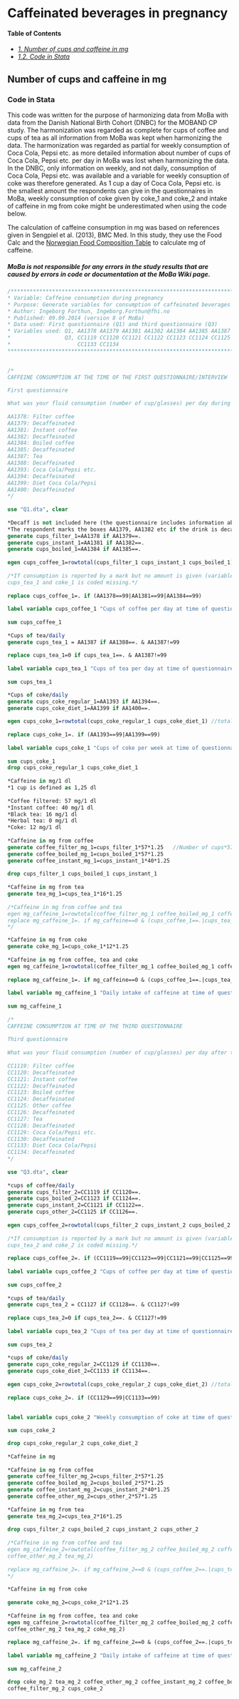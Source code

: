 # Caffeinated beverages in pregnancy

#### Table of Contents
- _[1. Number of cups and caffeine in mg](#number-of-cups-and-caffeine-in-mg)_ <br>
- _[1.2. Code in Stata](#code-in-stata)_ <br>

## Number of cups and caffeine in mg
### Code in Stata
This code was written for the purpose of harmonizing data from MoBa with data from the Danish National Birth Cohort (DNBC) for the MOBAND CP study. The harmonization was regarded as complete for cups of coffee and cups of tea as all information from MoBa was kept when harmonizing the data. The harmonization was regarded as partial for weekly consumption of Coca Cola, Pepsi etc. as more detailed information about number of cups of Coca Cola, Pepsi etc. per day in MoBa was lost when harmonizing the data. In the DNBC, only information on weekly, and not daily, consumption of Coca Cola, Pepsi etc. was available and a variable for weekly consuption of coke was therefore generated. As 1 cup a day of Coca Cola, Pepsi etc. is the smallest amount the respondents can give in the questionnaires in MoBa, weekly consumption of coke given by coke_1 and coke_2 and intake of caffeine in mg from coke might be underestimated when using the code below.

The calculation of caffeine consumption in mg was based on references given in Sengpiel et al. (2013), BMC Med. In this study, they use the Food Calc and the [Norwegian Food Composition Table](https://www.matvaretabellen.no/) to calculate mg of caffeine.

##### MoBa is not responsible for any errors in the study results that are caused by errors in code or documentation at the MoBa Wiki page.
```stata
/***************************************************************************************************
* Variable: Caffeine consumption during pregnancy 
* Purpose: Generate variables for consumption of caffeinated beverages
* Author: Ingeborg Forthun, Ingeborg.Forthun@fhi.no 
* Published: 09.09.2014 (version 8 of MoBa)
* Data used: First questionnaire (Q1) and third questionnaire (Q3)
* Variables used: Q1, AA1378 AA1379 AA1381 AA1382 AA1384 AA1385 AA1387 AA1388 AA1393 AA1394 AA1399 AA1400
*                 Q3, CC1119 CC1120 CC1121 CC1122 CC1123 CC1124 CC1125 CC1126 CC1127 CC1128 CC1129 CC1130 
*                     CC1133 CC1134 
****************************************************************************************************/

 
/*
CAFFEINE CONSUMPTION AT THE TIME OF THE FIRST QUESTIONNAIRE/INTERVIEW
 
First questionnaire

What was your fluid consumption (number of cup/glasses) per day during pregnancy? 
 
AA1378: Filter coffee
AA1379: Decaffeinated
AA1381: Instant coffee
AA1382: Decaffeinated
AA1384: Boiled coffee
AA1385: Decaffeinated
AA1387: Tea
AA1388: Decaffeinated
AA1393: Coca Cola/Pepsi etc.
AA1394: Decaffeinated
AA1399: Diet Coca Cola/Pepsi
AA1400: Decaffeinated
*/
 
use "Q1.dta", clear
 
*Decaff is not included here (the questionnaire includes information about consumption of decaffeinated coffee). 
*The respondent marks the boxes AA1379, AA1382 etc if the drink is decaffeinated. 
generate cups_filter_1=AA1378 if AA1379==.
generate cups_instant_1=AA1381 if AA1382==.
generate cups_boiled_1=AA1384 if AA1385==.
 
egen cups_coffee_1=rowtotal(cups_filter_1 cups_instant_1 cups_boiled_1)
 
/*If consumption is reported by a mark but no amount is given (variable is coded 99), cups_coffee_1, 
cups_tea_1 and coke_1 is coded missing.*/
 
replace cups_coffee_1=. if (AA1378==99|AA1381==99|AA1384==99)
 
label variable cups_coffee_1 "Cups of coffee per day at time of questionnaire 1"
 
sum cups_coffee_1
 
*Cups of tea/daily
generate cups_tea_1 = AA1387 if AA1388==. & AA1387!=99
 
replace cups_tea_1=0 if cups_tea_1==. & AA1387!=99
 
label variable cups_tea_1 "Cups of tea per day at time of questionnaire 1"
 
sum cups_tea_1

*Cups of coke/daily
generate cups_coke_regular_1=AA1393 if AA1394==.
generate cups_coke_diet_1=AA1399 if AA1400==.
 
egen cups_coke_1=rowtotal(cups_coke_regular_1 cups_coke_diet_1) //total daily consumption
 
replace cups_coke_1=. if (AA1393==99|AA1399==99)
  
label variable cups_coke_1 "Cups of coke per week at time of questionnaire 1"
 
sum cups_coke_1
drop cups_coke_regular_1 cups_coke_diet_1 
 
*Caffeine in mg/1 dl
*1 cup is defined as 1,25 dl
 
*Coffee filtered: 57 mg/1 dl
*Instant coffee: 40 mg/1 dl
*Black tea: 16 mg/1 dl
*Herbal tea: 0 mg/1 dl
*Coke: 12 mg/1 dl
 
*Caffeine in mg from coffee
generate coffee_filter_mg_1=cups_filter_1*57*1.25   //Number of cups*57 mg (per 1 dl)*1,25 dl
generate coffee_boiled_mg_1=cups_boiled_1*57*1.25 
generate coffee_instant_mg_1=cups_instant_1*40*1.25
 
drop cups_filter_1 cups_boiled_1 cups_instant_1
 
*Caffeine in mg from tea
generate tea_mg_1=cups_tea_1*16*1.25 
 
/*Caffeine in mg from coffee and tea
egen mg_caffeine_1=rowtotal(coffee_filter_mg_1 coffee_boiled_mg_1 coffee_instant_mg_1 tea_mg_1)
replace mg_caffeine_1=. if mg_caffeine==0 & (cups_coffee_1==.|cups_tea_1==.)
*/

*Caffeine in mg from coke
generate coke_mg_1=cups_coke_1*12*1.25
  
*Caffeine in mg from coffee, tea and coke
egen mg_caffeine_1=rowtotal(coffee_filter_mg_1 coffee_boiled_mg_1 coffee_instant_mg_1 tea_mg_1 coke_mg_1)
 
replace mg_caffeine_1=. if mg_caffeine==0 & (cups_coffee_1==.|cups_tea_1==.|cups_coke_1==.)
 
label variable mg_caffeine_1 "Daily intake of caffeine at time of questionnaire 1"
 
sum mg_caffeine_1
 
/*
CAFFEINE CONSUMPTION AT TIME OF THE THIRD QUESTIONNAIRE
 
Third questionnaire
 
What was your fluid consumption (number of cup/glasses) per day after the 13th week of pregnancy? 
 
CC1119: Filter coffee
CC1120: Decaffeinated
CC1121: Instant coffee
CC1122: Decaffeinated
CC1123: Boiled coffee
CC1124: Decaffeinated
CC1125: Other coffee
CC1126: Decaffeinated
CC1127: Tea
CC1128: Decaffeinated
CC1129: Coca Cola/Pepsi etc.
CC1130: Decaffeinated
CC1133: Diet Coca Cola/Pepsi
CC1134: Decaffeinated
*/
 
use "Q3.dta", clear
 
*cups of coffee/daily
generate cups_filter_2=CC1119 if CC1120==.
generate cups_boiled_2=CC1123 if CC1124==.
generate cups_instant_2=CC1121 if CC1122==.
generate cups_other_2=CC1125 if CC1126==. 
 
egen cups_coffee_2=rowtotal(cups_filter_2 cups_instant_2 cups_boiled_2 cups_other_2)
 
/*If consumption is reported by a mark but no amount is given (variable is coded 99), cups_coffee_2, 
cups_tea_2 and coke_2 is coded missing.*/
 
replace cups_coffee_2=. if (CC1119==99|CC1123==99|CC1121==99|CC1125==99)
 
label variable cups_coffee_2 "Cups of coffee per day at time of questionnaire 3"
 
sum cups_coffee_2
 
*cups of tea/daily
generate cups_tea_2 = CC1127 if CC1128==. & CC1127!=99
 
replace cups_tea_2=0 if cups_tea_2==. & CC1127!=99
 
label variable cups_tea_2 "Cups of tea per day at time of questionnaire 3"
 
sum cups_tea_2
 
*cups of coke/daily 
generate cups_coke_regular_2=CC1129 if CC1130==.
generate cups_coke_diet_2=CC1133 if CC1134==.
 
egen cups_coke_2=rowtotal(cups_coke_regular_2 cups_coke_diet_2) //total daily consumption
 
replace cups_coke_2=. if (CC1129==99|CC1133==99)
 
 
label variable cups_coke_2 "Weekly consumption of coke at time of questionnaire 3"

sum cups_coke_2

drop cups_coke_regular_2 cups_coke_diet_2
 
*Caffeine in mg
 
*Caffeine in mg from coffee
generate coffee_filter_mg_2=cups_filter_2*57*1.25
generate coffee_boiled_mg_2=cups_boiled_2*57*1.25 
generate coffee_instant_mg_2=cups_instant_2*40*1.25
generate coffee_other_mg_2=cups_other_2*57*1.25 
 
*Caffeine in mg from tea
generate tea_mg_2=cups_tea_2*16*1.25 
 
drop cups_filter_2 cups_boiled_2 cups_instant_2 cups_other_2
 
/*Caffeine in mg from coffee and tea
egen mg_caffeine_2=rowtotal(coffee_filter_mg_2 coffee_boiled_mg_2 coffee_instant_mg_2 /// 
coffee_other_mg_2 tea_mg_2)
 
replace mg_caffeine_2=. if mg_caffeine_2==0 & (cups_coffee_2==.|cups_tea_2==.)
*/
 
*Caffeine in mg from coke 
 
generate coke_mg_2=cups_coke_2*12*1.25
  
*Caffeine in mg from coffee, tea and coke
egen mg_caffeine_2=rowtotal(coffee_filter_mg_2 coffee_boiled_mg_2 coffee_instant_mg_2 ///
coffee_other_mg_2 tea_mg_2 coke_mg_2)
 
replace mg_caffeine_2=. if mg_caffeine_2==0 & (cups_coffee_2==.|cups_tea_2==.|cups_coke_2==.)
 
label variable mg_caffeine_2 "Daily intake of caffeine at time of questionnaire 3"
 
sum mg_caffeine_2

drop coke_mg_2 tea_mg_2 coffee_other_mg_2 coffee_instant_mg_2 coffee_boiled_mg_2 ///
coffee_filter_mg_2 cups_coke_2
```
